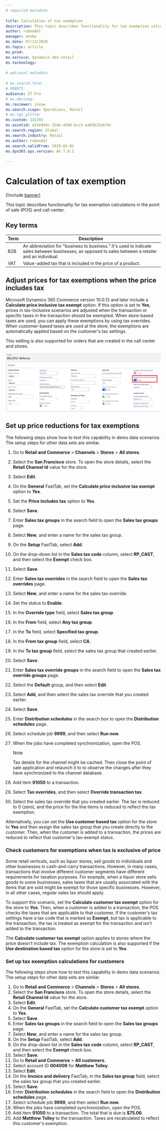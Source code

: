 ```yaml
---
# required metadata

title: Calculation of tax exemption
description: This topic describes functionality for tax exemption calculations in the point of sale (POS) and call center. 
author: rubendel
manager: annbe
ms.date: 07/13/2020
ms.topic: article
ms.prod: 
ms.service: dynamics-365-retail
ms.technology: 

# optional metadata

# ms.search.form: 
# ROBOTS: 
audience: IT Pro
# ms.devlang: 
ms.reviewer: josaw
ms.search.scope: Operations, Retail
# ms.tgt_pltfrm: 
ms.custom: 141393
ms.assetid: e23e944c-15de-459d-bcc5-ea03615ebf4c
ms.search.region: Global
ms.search.industry: Retail
ms.author: rubendel
ms.search.validFrom: 2019-01-01
ms.dyn365.ops.version: AX 7.0.1

---
```


# Calculation of tax exemption

[!include [banner](../includes/banner.md)]

This topic describes functionality for tax exemption calculations in the point of sale (POS) and call center.

## Key terms

| Term | Description |
|---|---|
| B2B | An abbreviation for "business to business." It's used to indicate sales between businesses, as opposed to sales between a retailer and an individual. |
| VAT | Value-added tax that is included in the price of a product. |

## Adjust prices for tax exemptions when the price includes tax

Microsoft Dynamics 365 Commerce version 10.0.13 and later include a **Calculate price inclusive tax exempt** option. If this option is set to **Yes**, prices in tax-inclusive scenarios are adjusted when the transaction or specific taxes in the transaction should be exempted. When store-based taxes are used, you can apply these exemptions by using tax overrides. When customer-based taxes are used at the store, the exemptions are automatically applied based on the customer's tax settings.

This setting is also supported for orders that are created in the call center and stores.

![Setting the Calculate price inclusive tax exempt option to adjust prices in tax-exempt scenarios](media/CalcPriceInc.png)

## Set up price reductions for tax exemptions

The following steps show how to test this capability in demo data scenarios. The setup steps for other data sets are similar.

1. Go to **Retail and Commerce** \> **Channels** \> **Stores** \> **All stores**.
2. Select the **San Francisco** store. To open the store details, select the **Retail Channel Id** value for the store.
3. Select **Edit**.
4. On the **General** FastTab, set the **Calculate price inclusive tax exempt** option to **Yes**.
5. Set the **Price includes tax** option to **Yes**.
6. Select **Save**.
7. Enter **Sales tax groups** in the search field to open the **Sales tax groups** page.
8. Select **New**, and enter a name for the sales tax group.
9. On the **Setup** FastTab, select **Add**.
10. On the drop-down list in the **Sales tax code** column, select **RP\_CAST**, and then select the **Exempt** check box.
11. Select **Save**.
12. Enter **Sales tax overrides** in the search field to open the **Sales tax overrides** page.
13. Select **New**, and enter a name for the sales tax override.
14. Set the status to **Enable**.
15. In the **Override type** field, select **Sales tax group**.
16. In the **From** field, select **Any tax group**.
17. In the **To** field, select **Specified tax group**.
18. In the **From tax group** field, select **CA**.
19. In the **To tax group** field, select the sales tax group that created earlier.
20. Select **Save**.
21. Enter **Sales tax override groups** in the search field to open the **Sales tax override groups** page.
22. Select the **Default** group, and then select **Edit**.
23. Select **Add**, and then select the sales tax override that you created earlier.
24. Select **Save**.
25. Enter **Distribution schedules** in the search box to open the **Distribution schedules** page.
26. Select schedule job **9999**, and then select **Run now**.
27. When the jobs have completed synchronization, open the POS.

    > [!NOTE]
    > Tax details for the channel might be cached. Then close the point of sale application and relaunch it to to observe the changes after they have synchronized to the channel database.

28. Add item **91050** to a transaction.
29. Select **Tax overrides**, and then select **Override transaction tax**.
30. Select the sales tax override that you created earlier. The tax is reduced to 0 (zero), and the price for the line items is reduced to reflect the tax exemption.

Alternatively, you can set the **Use customer based tax** option for the store to **Yes** and then assign the sales tax group that you create directly to the customer. Then, when the customer is added to a transaction, the prices are reduced to reflect that customer's tax-exempt status.

### Check customers for exemptions when tax is exclusive of price

Some retail verticals, such as liquor stores, sell goods to individuals and other businesses in cash-and-carry transactions. However, in many cases, transactions that involve different customer segments have different requirements for taxation purposes. For example, when a liquor store sells goods to some businesses, sales taxes that are usually associated with the items that are sold might be exempt for those specific businesses. However, in all other cases, regular sales tax should apply.

To support this scenario, set the **Calculate customer tax exempt** option for the store to **Yes**. Then, when a customer is added to a transaction, the POS checks the taxes that are applicable to that customer. If the customer's tax settings have a tax code that is marked as **Exempt**, but tax is applicable to the transaction, the tax is treated as exempt for the transaction and isn't added to the transaction.

The **Calculate customer tax exempt** option applies to stores where the price doesn't include tax. The exemption calculation is also supported if the **Use destination based tax** option for the store is set to **Yes**.

### Set up tax exemption calculations for customers

The following steps show how to test this capability in demo data scenarios. The setup steps for other data sets are similar.

1. Go to **Retail and Commerce** \> **Channels** \> **Stores** \> **All stores**.
2. Select the **San Francisco** store. To open the store details, select the **Retail Channel Id** value for the store.
3. Select **Edit**.
4. On the **General** FastTab, set the **Calculate customer tax exempt** option to **Yes**.
5. Select **Save**.
6. Enter **Sales tax groups** in the search field to open the **Sales tax groups** page.
7. Select **New**, and enter a name for the sales tax group.
8. On the **Setup** FastTab, select **Add**.
9. On the drop-down list in the **Sales tax code** column, select **RP\_CAST**, and then select the **Exempt** check box.
10. Select **Save**.
11. Go to **Retail and Commerce** \> **All customers**.
12. Select account ID **004009** for **Matthew Tolley**.
13. Select **Edit**.
14. On the **Invoice and delivery** FastTab, in the **Sales tax group** field, select the sales tax group that you created earlier.
15. Select **Save**.
16. Enter **Distribution schedules** in the search field to open the **Distribution schedules** page.
17. Select schedule job **9999**, and then select **Run now**.
18. When the jobs have completed synchronization, open the POS.
19. Add item **91050** to a transaction. The total that is due is **$75.06**.
20. Add **Matthew Tolley** to the transaction. Taxes are recalculated to reflect this customer's exemption.
